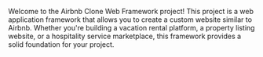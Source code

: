 Welcome to the Airbnb Clone Web Framework project! This project is a web application framework that allows you to create a custom website similar to Airbnb. Whether you're building a vacation rental platform, a property listing website, or a hospitality service marketplace, this framework provides a solid foundation for your project.
